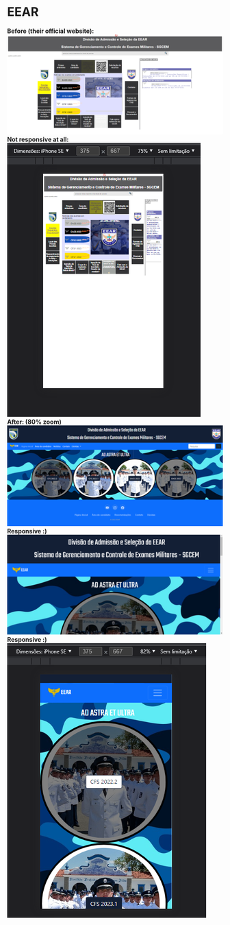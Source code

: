 # EEAR
<strong>Before (their official website):</strong><br>
![before image](img/descricao/before.png)<br>
<strong>Not responsive at all:</strong><br>
![before image](img/descricao/before1.png)<br>
<strong>After: (80% zoom)</strong><br>
![before image](img/descricao/after.png)<br>
<strong>Responsive :)</strong><br>
![before image](img/descricao/after1.png)<br>
<strong>Responsive :)</strong><br>
![before image](img/descricao/after2.png)
